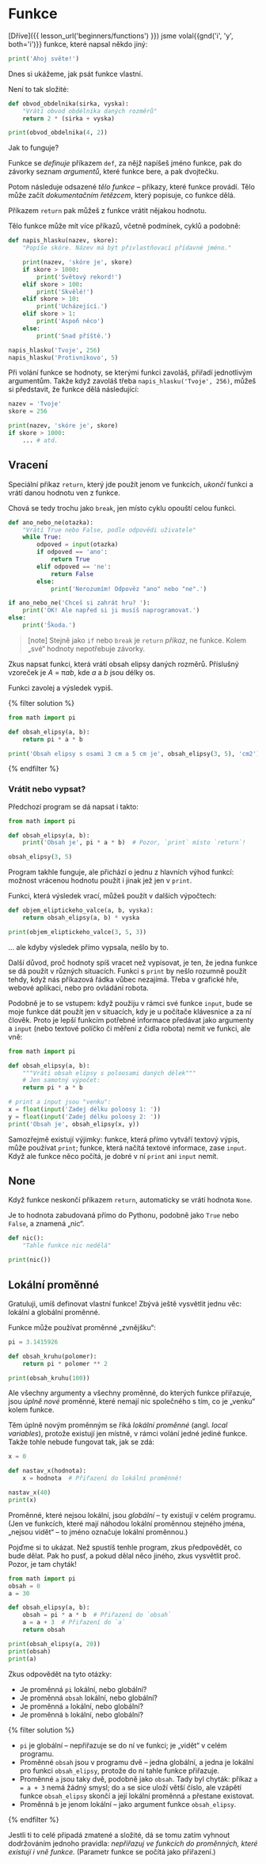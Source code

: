 # Funkce
[Dříve]({{ lesson_url('beginners/functions') }}) jsme
volal{{gnd('i', 'y', both='i')}} funkce, které napsal někdo jiný:

```python
print('Ahoj světe!')
```

Dnes si ukážeme, jak psát funkce vlastní.

Není to tak složité:

```python
def obvod_obdelnika(sirka, vyska):
    "Vrátí obvod obdélníka daných rozměrů"
    return 2 * (sirka + vyska)

print(obvod_obdelnika(4, 2))
```

Jak to funguje?


Funkce se *definuje* příkazem `def`, za nějž napíšeš jméno funkce,
pak do závorky seznam *argumentů*, které funkce bere, a pak dvojtečku.

Potom následuje odsazené *tělo funkce* – příkazy, které funkce provádí.
Tělo může začít *dokumentačním řetězcem*, který popisuje, co funkce dělá.

Příkazem `return` pak můžeš z funkce
vrátit nějakou hodnotu.

Tělo funkce může mít více příkazů, včetně podmínek, cyklů a podobně:

```python
def napis_hlasku(nazev, skore):
    "Popíše skóre. Název má být přivlastňovací přídavné jméno."

    print(nazev, 'skóre je', skore)
    if skore > 1000:
        print('Světový rekord!')
    elif skore > 100:
        print('Skvělé!')
    elif skore > 10:
        print('Ucházející.')
    elif skore > 1:
        print('Aspoň něco')
    else:
        print('Snad příště.')

napis_hlasku('Tvoje', 256)
napis_hlasku('Protivníkovo', 5)
```

Při volání funkce se hodnoty, se kterými funkci
zavoláš, přiřadí jednotlivým argumentům.
Takže když zavoláš třeba `napis_hlasku('Tvoje', 256)`,
můžeš si představit, že funkce dělá následující:

```python
nazev = 'Tvoje'
skore = 256

print(nazev, 'skóre je', skore)
if skore > 1000:
    ... # atd.
```
## Vracení

Speciální příkaz `return`, který jde použít jenom ve funkcích,
*ukončí* funkci a vrátí danou hodnotu ven z funkce.

Chová se tedy trochu jako `break`, jen místo cyklu opouští celou funkci.

```python
def ano_nebo_ne(otazka):
    "Vrátí True nebo False, podle odpovědi uživatele"
    while True:
        odpoved = input(otazka)
        if odpoved == 'ano':
            return True
        elif odpoved == 'ne':
            return False
        else:
            print('Nerozumím! Odpověz "ano" nebo "ne".')

if ano_nebo_ne('Chceš si zahrát hru? '):
    print('OK! Ale napřed si ji musíš naprogramovat.')
else:
    print('Škoda.')
```

> [note]
> Stejně jako `if` nebo `break` je `return` *příkaz*, ne funkce.
> Kolem „své“ hodnoty nepotřebuje závorky.

Zkus napsat funkci, která vrátí obsah elipsy
daných rozměrů.
Příslušný vzoreček je <var>A</var> = π<var>a</var><var>b</var>,
kde <var>a</var> a <var>b</var> jsou délky os.

Funkci zavolej a výsledek vypiš.

{% filter solution %}
```python
from math import pi

def obsah_elipsy(a, b):
    return pi * a * b

print('Obsah elipsy s osami 3 cm a 5 cm je', obsah_elipsy(3, 5), 'cm2')
```
{% endfilter %}


### Vrátit nebo vypsat?

Předchozí program se dá napsat i takto:

```python
from math import pi

def obsah_elipsy(a, b):
    print('Obsah je', pi * a * b)  # Pozor, `print` místo `return`!

obsah_elipsy(3, 5)
```

Program takhle funguje, ale přichází o jednu z hlavních výhod funkcí:
možnost vrácenou hodnotu použít i jinak jež jen v `print`.

Funkci, která výsledek vrací, můžeš použít v dalších výpočtech:

```python
def objem_eliptickeho_valce(a, b, vyska):
    return obsah_elipsy(a, b) * vyska

print(objem_eliptickeho_valce(3, 5, 3))
```

... ale kdyby výsledek přímo vypsala, nešlo by to.

Další důvod, proč hodnoty spíš vracet než vypisovat, je ten, že jedna funkce se
dá použít v různých situacích.
Funkci s `print` by nešlo rozumně použít tehdy, když nás příkazová
řádka vůbec nezajímá.
Třeba v grafické hře, webové aplikaci, nebo pro ovládání robota.

Podobně je to se vstupem: když použiju v rámci své funkce `input`, bude se
moje funkce dát použít jen v situacích, kdy je u počítače klávesnice a za ní
člověk.
Proto je lepší funkcím potřebné informace předávat jako argumenty
a `input` (nebo textové políčko či měření z čidla robota) nemít ve funkci,
ale vně:

```python
from math import pi

def obsah_elipsy(a, b):
    """Vrátí obsah elipsy s poloosami daných délek"""
    # Jen samotný výpočet:
    return pi * a * b

# print a input jsou "venku":
x = float(input('Zadej délku poloosy 1: '))
y = float(input('Zadej délku poloosy 2: '))
print('Obsah je', obsah_elipsy(x, y))
```

Samozřejmě existují výjimky: funkce, která přímo vytváří textový výpis,
může používat `print`; funkce, která načítá textové informace, zase `input`.
Když ale funkce něco počítá, je dobré v ní `print` ani `input` nemít.


## None

Když funkce neskončí příkazem `return`,
automaticky se vrátí hodnota `None`.

Je to hodnota zabudovaná přímo do Pythonu, podobně jako `True` nebo `False`,
a znamená „nic“.

```python
def nic():
    "Tahle funkce nic nedělá"

print(nic())
```


## Lokální proměnné

Gratuluji, umíš definovat vlastní funkce!
Zbývá ještě vysvětlit jednu věc: lokální a globální proměnné.

Funkce může používat proměnné „zvnějšku“:

```python
pi = 3.1415926

def obsah_kruhu(polomer):
    return pi * polomer ** 2

print(obsah_kruhu(100))
```

Ale všechny argumenty a všechny proměnné, do kterých funkce přiřazuje,
jsou *úplně nové* proměnné, které nemají nic
společného s tím, co je „venku“ kolem funkce.

Těm úplně novým proměnným se říká
*lokální proměnné* (angl. *local variables*), protože existují
jen místně, v rámci volání jedné jediné funkce.
Takže tohle nebude fungovat tak, jak se zdá:

```python
x = 0

def nastav_x(hodnota):
    x = hodnota  # Přiřazení do lokální proměnné!

nastav_x(40)
print(x)
```


Proměnné, které nejsou lokální, jsou *globální* – ty
existují v celém programu.
(Jen ve funkcích, které mají náhodou
lokální proměnnou stejného jména, „nejsou vidět“ –
to jméno označuje lokální proměnnou.)

Pojďme si to ukázat.
Než spustíš tenhle program,
zkus předpovědět, co bude dělat.
Pak ho pusť, a pokud dělal něco jiného,
zkus vysvětlit proč.
Pozor, je tam chyták!

```python
from math import pi
obsah = 0
a = 30

def obsah_elipsy(a, b):
    obsah = pi * a * b  # Přiřazení do `obsah`
    a = a + 3  # Přiřazení do `a`
    return obsah

print(obsah_elipsy(a, 20))
print(obsah)
print(a)
```

Zkus odpovědět na tyto otázky:

* Je proměnná `pi` lokální, nebo globální?
* Je proměnná `obsah` lokální, nebo globální?
* Je proměnná `a` lokální, nebo globální?
* Je proměnná `b` lokální, nebo globální?

{% filter solution %}
* `pi` je globální – nepřiřazuje se do ní ve funkci;
  je „vidět“ v celém programu.
* Proměnné `obsah` jsou v programu dvě – jedna globální,
  a jedna je lokální pro funkci `obsah_elipsy`,
  protože do ní tahle funkce přiřazuje.
* Proměnné `a` jsou taky dvě, podobně jako `obsah`.
  Tady byl chyták: příkaz `a = a + 3` nemá žádný smysl;
  do `a` se sice uloží větší číslo, ale vzápětí funkce `obsah_elipsy` skončí
  a její lokální proměnná `a` přestane existovat.
* Proměnná `b` je jenom lokální – jako argument funkce `obsah_elipsy`.

{% endfilter %}


Jestli ti to celé připadá zmatené a složité, dá se tomu zatím vyhnout
dodržováním jednoho pravidla:
*nepřiřazuj ve funkcích do proměnných, které existují i vně funkce.*
(Parametr funkce se počítá jako přiřazení.)
